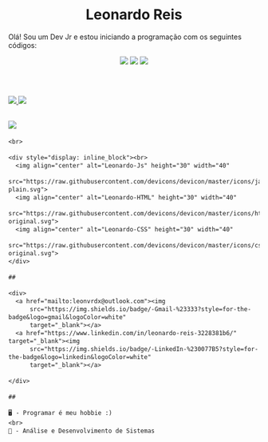 <h1 align="center">
  <b>Leonardo Reis</b>
</h1>
<p>
  Olá! Sou um Dev Jr e estou iniciando a programação com os seguintes códigos:
  </p) <p>
<div align="center">
  <img
    src="https://img.shields.io/badge/-HTML-c58545?style=for-the-badge&logo=html5&logoColor=c58545&labelColor=282828">
  <img src="https://img.shields.io/badge/-CSS-d1a01f?style=for-the-badge&logo=css3&logoColor=d1a01f&labelColor=282828">
  <img
    src="https://img.shields.io/badge/-JavaScript-98b982?style=for-the-badge&logo=javascript&logoColor=98b982&labelColor=282828">
</div>
</p>

##

<br />
<p align="left">
  <a href="https://github.com/leonardo-rpm">
    <img width="49.5%"
      src="https://github-readme-stats.vercel.app/api?username=leonardo-rpm&show_icons=true&theme=gruvbox&hide_border=true" />
    <img width="49.5%"
      src="https://github-readme-streak-stats.herokuapp.com/?user=leonardo-rpm&theme=gruvbox&hide_border=true" />
  </a>
</p>
<br>


<div>
  <img height="180em"
    src="https://github-readme-stats.vercel.app/api/top-langs/?username=leonardo-rpm&layout=compact&langs_count=7&theme=dracula" />
  <div>


    <br>

    <div style="display: inline_block"><br>
      <img align="center" alt="Leonardo-Js" height="30" width="40"
        src="https://raw.githubusercontent.com/devicons/devicon/master/icons/javascript/javascript-plain.svg">
      <img align="center" alt="Leonardo-HTML" height="30" width="40"
        src="https://raw.githubusercontent.com/devicons/devicon/master/icons/html5/html5-original.svg">
      <img align="center" alt="Leonardo-CSS" height="30" width="40"
        src="https://raw.githubusercontent.com/devicons/devicon/master/icons/css3/css3-original.svg">
    </div>

    ##

    <div>
      <a href="mailto:leonvrdx@outlook.com"><img
          src="https://img.shields.io/badge/-Gmail-%23333?style=for-the-badge&logo=gmail&logoColor=white"
          target="_blank"></a>
      <a href="https://www.linkedin.com/in/leonardo-reis-3228381b6/" target="_blank"><img
          src="https://img.shields.io/badge/-LinkedIn-%230077B5?style=for-the-badge&logo=linkedin&logoColor=white"
          target="_blank"></a>

    </div>

    ##
    
    🖥️ - Programar é meu hobbie :)
    <br>
    📙 - Análise e Desenvolvimento de Sistemas
